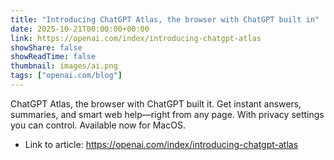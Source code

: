 ```yaml
---
title: "Introducing ChatGPT Atlas, the browser with ChatGPT built in"
date: 2025-10-21T00:00:00+00:00
link: https://openai.com/index/introducing-chatgpt-atlas
showShare: false
showReadTime: false
thumbnail: images/ai.png
tags: ["openai.com/blog"]
---
```

ChatGPT Atlas, the browser with ChatGPT built it. Get instant answers, summaries, and smart web help—right from any page. With privacy settings you can control. Available now for MacOS.

- Link to article: https://openai.com/index/introducing-chatgpt-atlas